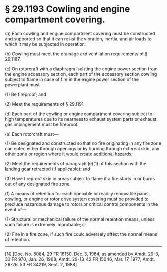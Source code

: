 # § 29.1193   Cowling and engine compartment covering.

(a) Each cowling and engine compartment covering must be constructed and supported so that it can resist the vibration, inertia, and air loads to which it may be subjected in operation. 


(b) Cowling must meet the drainage and ventilation requirements of § 29.1187. 


(c) On rotorcraft with a diaphragm isolating the engine power section from the engine accessory section, each part of the accessory section cowling subject to flame in case of fire in the engine power section of the powerplant must—


(1) Be fireproof; and 


(2) Meet the requirements of § 29.1191. 


(d) Each part of the cowling or engine compartment covering subject to high temperatures due to its nearness to exhaust system parts or exhaust gas impingement must be fireproof. 


(e) Each rotorcraft must—


(1) Be designated and constructed so that no fire originating in any fire zone can enter, either through openings or by burning through external skin, any other zone or region where it would create additional hazards; 


(2) Meet the requirements of paragraph (e)(1) of this section with the landing gear retracted (if applicable); and 


(3) Have fireproof skin in areas subject to flame if a fire starts in or burns out of any designated fire zone.


(f) A means of retention for each openable or readily removable panel, cowling, or engine or rotor drive system covering must be provided to preclude hazardous damage to rotors or critical control components in the event of—


(1) Structural or mechanical failure of the normal retention means, unless such failure is extremely improbable; or 


(2) Fire in a fire zone, if such fire could adversely affect the normal means of retention. 



---

[N] [Doc. No. 5084, 29 FR 16150, Dec. 3, 1964, as amended by Amdt. 29-3, 33 FR 970, Jan. 26, 1968; Amdt. 29-13, 42 FR 15046, Mar. 17, 1977; Amdt. 29-26, 53 FR 34219, Sept. 2, 1988] 




